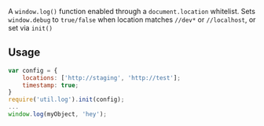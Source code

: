A `window.log()` function enabled through a `document.location` whitelist.
Sets `window.debug` to `true/false` when location matches `//dev*` or `//localhost`, or set via `init()`

## Usage
```javascript
var config = {
	locations: ['http://staging', 'http://test'];
	timestamp: true;
}
require('util.log').init(config);
...
window.log(myObject, 'hey');
```